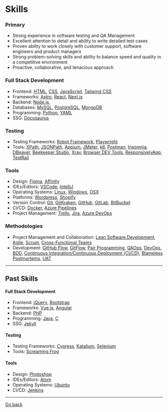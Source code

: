 # Skills

### Primary 
- Strong experience in software testing and QA Management
- Excellent attention to detail and ability to write detailed test cases
- Proven ability to work closely with customer support, software engineers and product managers
- Strong problem-solving skills and ability to balance speed and quality in a competitive environment
- Proactive, collaborative, and tenacious approach

### Full Stack Development

- Frontend: [HTML](https://developer.mozilla.org/en-US/docs/Web/HTML), [CSS](https://developer.mozilla.org/en-US/docs/Web/CSS), [JavaScript](https://developer.mozilla.org/en-US/docs/Web/JavaScript), [Tailwind CSS](https://tailwindcss.com/)
- Frameworks: [Astro](https://astro.build/), [React](https://reactjs.org/), [Next.js](https://nextjs.org/)
- Backend: [Node.js](https://nodejs.org/),
- Databases: [MySQL](https://www.mysql.com/), [PostgreSQL](https://www.postgresql.org/), [MongoDB](https://www.mongodb.com/)
- Programming: [Python](https://www.python.org/), [YAML](https://yaml.org/)
- SSG: [Docusaurus](https://docusaurus.io/)

### Testing

- Testing Frameworks: [Robot Framework](https://robotframework.org/), [Playwright](https://playwright.dev/) 
- Tools: [XPath](https://developer.mozilla.org/en-US/docs/Web/XPath), [JSONPath](https://jsonpath.com/), [Appium](https://appium.io/), [JMeter](https://jmeter.apache.org/), [k6](https://k6.io/), [Postman](https://www.postman.com/), [Insomnia](https://insomnia.rest/), [DBeaver](https://dbeaver.io/), [Beekeeper Studio](https://www.beekeeperstudio.io/), [Xray](https://www.getxray.app/), [Browser DEV Tools](https://developer.chrome.com/docs/devtools/), [ResponsivelyApp](https://responsively.app/), [TestRail](https://www.testrail.com/)

### Tools

- Design: [Figma](https://www.figma.com/), [Affinity](https://affinity.serif.com/)
- IDEs/Editors: [VSCode](https://code.visualstudio.com/), [IntelliJ](https://www.jetbrains.com/idea/)
- Operating Systems: [Linux](https://www.linux.org/), [Windows](https://www.microsoft.com/en-us/windows), [OSX](https://www.apple.com/macos/)
- Platforms: [Wordpress](https://wordpress.com/), [Shopify](https://www.shopify.com/)
- Version Control: [Git](https://git-scm.com/), [GitKraken](https://www.gitkraken.com/), [GitHub](https://github.com/), [GitLab](https://about.gitlab.com/), [BitBucket](https://bitbucket.org/)
- CI/CD: [Docker](https://www.docker.com/), [Azure Pipelines](https://azure.microsoft.com/it-it/products/devops/pipelines)
- Project Management: [Trello](https://trello.com/), [Jira](https://www.atlassian.com/software/jira), [Azure DevOps](https://azure.microsoft.com/en-us/services/devops/)

### Methodologies

- Project Management and Collaboration: [Lean Software Development](https://www.geeksforgeeks.org/lean-software-development-lsd/), [Agile](https://agilemanifesto.org/iso/it/manifesto.html), [Scrum](https://www.scrum.org/), [Cross-Functional Teams](https://www.atlassian.com/work-management/project-collaboration/cross-functional-teams)
- Development:  [GitHub Flow](https://docs.github.com/en/get-started/using-github/github-flow), [GitFlow](https://www.atlassian.com/git/tutorials/comparing-workflows/gitflow-workflow), [Pair Programming](https://www.techtarget.com/searchsoftwarequality/definition/Pair-programming), [QAOps](https://www.browserstack.com/guide/what-is-qaops), [DevOps](https://about.gitlab.com/topics/devops/), [BDD](https://it.wikipedia.org/wiki/Behavior-driven_development), [Continuous Integration/Continuous Deployment (CI/CD)](https://www.redhat.com/it/topics/devops/what-is-ci-cd), [Blameless Postmortems](https://sre.google/sre-book/postmortem-culture/), [UAT](https://www.guru99.com/user-acceptance-testing.html)

---

## Past Skills

#### Full Stack Development

- Frontend: [jQuery](https://jquery.com/), [Bootstrap](https://getbootstrap.com/)
- Frameworks: [Vue.js](https://vuejs.org/), [Angular](https://angular.io/)
- Backend: [PHP](https://www.php.net/)
- Programming: [Java](https://www.java.com/), [C](https://en.wikipedia.org/wiki/C_(programming_language))
- SSG: [Jekyll](https://jekyllrb.com/)

#### Testing

- Testing Frameworks: [Cypress](https://www.cypress.io/), [Katalium](https://katalon.com/resources-center/blog/katalium-introduction), [Selenium](https://www.selenium.dev/)
- Tools: [Screaming Frog](https://www.screamingfrog.co.uk/)

#### Tools

- Design: [Photoshop](https://www.adobe.com/products/photoshop.html)
- IDEs/Editors: [Atom](https://atom.io/)
- Operating Systems: [Ubuntu](https://ubuntu.com/)
- CI/CD: [Jenkins](https://www.jenkins.io/)

---

[Go back](../README.md)








